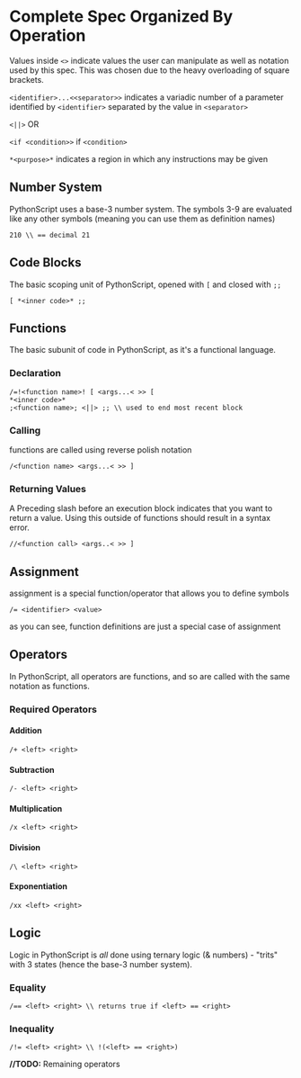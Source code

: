 # Complete Spec Organized By Operation

Values inside `<>` indicate values the user can manipulate as well as notation used by this spec. This was chosen due to the heavy overloading of square brackets.

`<identifier>...<<separator>>` indicates a variadic number of a parameter identified by `<identifier>` separated by the value in `<separator>`

`<||>` OR

`<if <condition>>` if `<condition>`

`*<purpose>*` indicates a region in which any instructions may be given

## Number System

PythonScript uses a base-3 number system. The symbols 3-9 are evaluated like any other symbols (meaning you can use them as definition names)

```PythonScript
210 \\ == decimal 21
```

## Code Blocks

The basic scoping unit of PythonScript, opened with `[` and closed with `;;`

```PythonScript
[ *<inner code>* ;;
```

## Functions

The basic subunit of code in PythonScript, as it's a functional language.

### Declaration

```PythonScript
/=!<function name>! [ <args...< >> [
*<inner code>*
;<function name>; <||> ;; \\ used to end most recent block
```

### Calling

functions are called using reverse polish notation

```PythonScript
/<function name> <args...< >> ]
```

### Returning Values

A Preceding slash before an execution block indicates that you want to return a value. Using this outside of functions should result in a syntax error.

```PythonScript
//<function call> <args..< >> ]
```

## Assignment

assignment is a special function/operator that allows you to define symbols

```PythonScript
/= <identifier> <value>
```

as you can see, function definitions are just a special case of assignment

## Operators

In PythonScript, all operators are functions, and so are called with the same notation as functions.

### Required Operators

#### Addition

```PythonScript
/+ <left> <right>
```

#### Subtraction

```PythonScript
/- <left> <right>
```

#### Multiplication

```PythonScript
/x <left> <right>
```

#### Division

```PythonScript
/\ <left> <right>
```

#### Exponentiation

[//]: # (TODO: add "variadic" exponentiation operator to spec)

```PythonScript
/xx <left> <right>
```

## Logic

Logic in PythonScript is *all* done using ternary logic (& numbers) - "trits" with 3 states (hence the base-3 number system).

### Equality

```PythonScript
/== <left> <right> \\ returns true if <left> == <right>
```

### Inequality

[FIXME]: # (Might need to change based off how NOT is implemented)

```PythonScript
/!= <left> <right> \\ !(<left> == <right>) 
```

**//TODO:** Remaining operators

[//]: https://hackaday.io/project/164907-ternary-computing-menagerie/log/162816-tritwise-operations-and-eating-crow (This might be a good reference)


